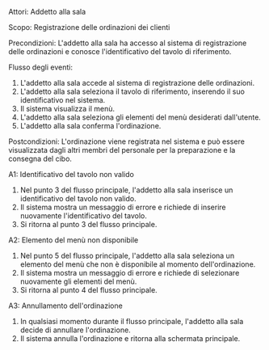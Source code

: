 Attori: Addetto alla sala

Scopo: Registrazione delle ordinazioni dei clienti

Precondizioni: L'addetto alla sala ha accesso al sistema di registrazione delle ordinazioni e conosce l'identificativo del tavolo di riferimento.

Flusso degli eventi:

1. L'addetto alla sala accede al sistema di registrazione delle ordinazioni.
2. L'addetto alla sala seleziona il tavolo di riferimento, inserendo il suo identificativo nel sistema.
3. Il sistema visualizza il menù.
4. L'addetto alla sala seleziona gli elementi del menù desiderati dall'utente.
5. L'addetto alla sala conferma l'ordinazione.

Postcondizioni: L'ordinazione viene registrata nel sistema e può essere visualizzata dagli altri membri del personale per la preparazione e la consegna del cibo.

A1: Identificativo del tavolo non valido
  1. Nel punto 3 del flusso principale, l'addetto alla sala inserisce un identificativo del tavolo non valido. 
  2. Il sistema mostra un messaggio di errore e richiede di inserire nuovamente l'identificativo del tavolo.
  3. Si ritorna al punto 3 del flusso principale.

A2: Elemento del menù non disponibile
  1. Nel punto 5 del flusso principale, l'addetto alla sala seleziona un elemento del menù che non è disponibile al momento dell'ordinazione.
  2. Il sistema mostra un messaggio di errore e richiede di selezionare nuovamente gli elementi del menù.
  3. Si ritorna al punto 4 del flusso principale.

A3: Annullamento dell'ordinazione
  1. In qualsiasi momento durante il flusso principale, l'addetto alla sala decide di annullare l'ordinazione.
  2. Il sistema annulla l'ordinazione e ritorna alla schermata principale.
